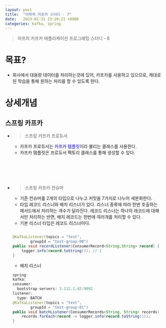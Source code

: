 ```yaml
---
layout: post
title:  "아파치 카프카 스터디 - 7"
date:   2023-01-31 23:20:21 +0900
categories: kafka, spring
---
```


> 아프치 카프카 애플리케이션 프로그래밍 스터디 - 8


# 목표?
- 회사에서 대용량 데이터를 처리하는것에 있어, 카프카를 사용하고 있으므로, 제대로된 학습을 통해 원하는 처리를 할 수 있도록 한다.

# 상세개념

##  스프링 카프카

* > 스프링 카프카 프로듀서
    - 카프카 프로듀서는 <span style="color:blue">카프카 템플릿</span>이라 불리는 클래스를 사용한다.
    - 카프카 템플릿은 프로듀서 팩토리 클래스를 통해 생성할 수 있다.

```java

```
<br />
<br />
<br />

* > 스프링 카프카 컨슈머
    - 기존 컨슈머를 2개의 타입으로 나누고 커밋을 7가지로 나누어 세분화한다.
    - 타입 레코드 리스너와 배치 리스너가 있다. 리스너 종류에 따라 한번 호출하는 메서드에서  처리하는 개수가 달라진다. 레코드 리스너는 하나의 레코드에 대해서만 처리하는 반면, 배치 레코드는 한번에 여러개를 처리할 수 있다.
    - 기본 리스너 타입은 레코드 리스너이다.
    
    ```java

    @KafkaListener(topics = "test",
            groupId = "test-group-00")
    public void recordListener(ConsumerRecord<String,String> record) {
        logger.info(record.toString()); // 1
    }
    ```

    - 배치 리스너
        
    ```java
    spring:
    kafka:
    consumer:
      bootstrap-servers: 3.112.1.42:9092
    listener:
      type: BATCH
    @KafkaListener(topics = "test",
            groupId = "test-group-01")
    public void batchListener(ConsumerRecords<String, String> records) {
        records.forEach(record -> logger.info(record.toString()));
    }
    ```